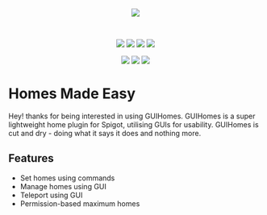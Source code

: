<br>
<p align="center">
<img src="http://img.benkeoghcgd.co.uk/Spigot/GUIHomesHeader.png">
</p>
<br>
<p align="center">
    <a href="https://github.com/BenKeoghCGD/GUIHomes/issues"><img src="https://img.shields.io/github/issues/BenKeoghCGD/GUIHomes?style=for-the-badge"/></a>
    <img src="https://img.shields.io/github/forks/BenKeoghCGD/GUIHomes?style=for-the-badge"/>
    <img src="https://img.shields.io/github/stars/BenKeoghCGD/GUIHomes?style=for-the-badge"/>
    <img src="https://img.shields.io/github/license/BenKeoghCGD/GUIHomes?style=for-the-badge"/>
</p>
<p align="center">
    <a href="https://www.spigotmc.org/resources/102909/"><img src="https://pluginbadges.glitch.me/api/v1/dl/Spigot-%23ff9100.svg?spigot=102909&style=for-the-badge"/></a>
    <img src="https://img.shields.io/maven-metadata/v?label=MAVEN&metadataUrl=http%3A%2F%2Fapi.benkeoghcgd.co.uk%2Fmaven2%2Fuk%2Fco%2Fbenkeoghcgd%2Fapi%2FGUIHomes%2Fmaven-metadata.xml&style=for-the-badge"/>
    <img src="https://img.shields.io/spiget/version/102909?label=LATEST&style=for-the-badge"/>
</p>

# Homes Made Easy
Hey! thanks for being interested in using GUIHomes. GUIHomes is a super lightweight home plugin for Spigot, utilising GUIs for usability. GUIHomes is cut and dry - doing what it says it does and nothing more.

## Features
- Set homes using commands
- Manage homes using GUI
- Teleport using GUI
- Permission-based maximum homes